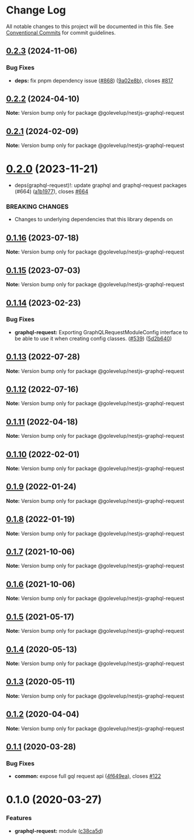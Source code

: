 # Change Log

All notable changes to this project will be documented in this file.
See [Conventional Commits](https://conventionalcommits.org) for commit guidelines.

## [0.2.3](https://github.com/golevelup/nestjs/compare/@golevelup/nestjs-graphql-request@0.2.2...@golevelup/nestjs-graphql-request@0.2.3) (2024-11-06)

### Bug Fixes

- **deps:** fix pnpm dependency issue ([#868](https://github.com/golevelup/nestjs/issues/868)) ([9a02e8b](https://github.com/golevelup/nestjs/commit/9a02e8b31f467d211e333e056a4c4374023a966a)), closes [#817](https://github.com/golevelup/nestjs/issues/817)

## [0.2.2](https://github.com/golevelup/nestjs/compare/@golevelup/nestjs-graphql-request@0.2.1...@golevelup/nestjs-graphql-request@0.2.2) (2024-04-10)

**Note:** Version bump only for package @golevelup/nestjs-graphql-request

## [0.2.1](https://github.com/golevelup/nestjs/compare/@golevelup/nestjs-graphql-request@0.2.0...@golevelup/nestjs-graphql-request@0.2.1) (2024-02-09)

**Note:** Version bump only for package @golevelup/nestjs-graphql-request

# [0.2.0](https://github.com/golevelup/nestjs/compare/@golevelup/nestjs-graphql-request@0.1.16...@golevelup/nestjs-graphql-request@0.2.0) (2023-11-21)

- deps(graphql-request)!: update graphql and graphql-request packages (#664) ([a1b1977](https://github.com/golevelup/nestjs/commit/a1b1977245e1433c83558117d37eada567cabc9b)), closes [#664](https://github.com/golevelup/nestjs/issues/664)

### BREAKING CHANGES

- Changes to underlying dependencies that this library depends on

## [0.1.16](https://github.com/golevelup/nestjs/compare/@golevelup/nestjs-graphql-request@0.1.15...@golevelup/nestjs-graphql-request@0.1.16) (2023-07-18)

**Note:** Version bump only for package @golevelup/nestjs-graphql-request

## [0.1.15](https://github.com/golevelup/nestjs/compare/@golevelup/nestjs-graphql-request@0.1.14...@golevelup/nestjs-graphql-request@0.1.15) (2023-07-03)

**Note:** Version bump only for package @golevelup/nestjs-graphql-request

## [0.1.14](https://github.com/golevelup/nestjs/compare/@golevelup/nestjs-graphql-request@0.1.13...@golevelup/nestjs-graphql-request@0.1.14) (2023-02-23)

### Bug Fixes

- **graphql-request:** Exporting GraphQLRequestModuleConfig interface to be able to use it when creating config classes. ([#539](https://github.com/golevelup/nestjs/issues/539)) ([5d2b640](https://github.com/golevelup/nestjs/commit/5d2b640ae4d5253029073dc9c232696b53826a1a))

## [0.1.13](https://github.com/golevelup/nestjs/compare/@golevelup/nestjs-graphql-request@0.1.12...@golevelup/nestjs-graphql-request@0.1.13) (2022-07-28)

**Note:** Version bump only for package @golevelup/nestjs-graphql-request

## [0.1.12](https://github.com/golevelup/nestjs/compare/@golevelup/nestjs-graphql-request@0.1.11...@golevelup/nestjs-graphql-request@0.1.12) (2022-07-16)

**Note:** Version bump only for package @golevelup/nestjs-graphql-request

## [0.1.11](https://github.com/golevelup/nestjs/compare/@golevelup/nestjs-graphql-request@0.1.10...@golevelup/nestjs-graphql-request@0.1.11) (2022-04-18)

**Note:** Version bump only for package @golevelup/nestjs-graphql-request

## [0.1.10](https://github.com/golevelup/nestjs/compare/@golevelup/nestjs-graphql-request@0.1.9...@golevelup/nestjs-graphql-request@0.1.10) (2022-02-01)

**Note:** Version bump only for package @golevelup/nestjs-graphql-request

## [0.1.9](https://github.com/golevelup/nestjs/compare/@golevelup/nestjs-graphql-request@0.1.8...@golevelup/nestjs-graphql-request@0.1.9) (2022-01-24)

**Note:** Version bump only for package @golevelup/nestjs-graphql-request

## [0.1.8](https://github.com/golevelup/nestjs/compare/@golevelup/nestjs-graphql-request@0.1.7...@golevelup/nestjs-graphql-request@0.1.8) (2022-01-19)

**Note:** Version bump only for package @golevelup/nestjs-graphql-request

## [0.1.7](https://github.com/golevelup/nestjs/compare/@golevelup/nestjs-graphql-request@0.1.6...@golevelup/nestjs-graphql-request@0.1.7) (2021-10-06)

**Note:** Version bump only for package @golevelup/nestjs-graphql-request

## [0.1.6](https://github.com/golevelup/nestjs/compare/@golevelup/nestjs-graphql-request@0.1.5...@golevelup/nestjs-graphql-request@0.1.6) (2021-10-06)

**Note:** Version bump only for package @golevelup/nestjs-graphql-request

## [0.1.5](https://github.com/golevelup/nestjs/compare/@golevelup/nestjs-graphql-request@0.1.4...@golevelup/nestjs-graphql-request@0.1.5) (2021-05-17)

**Note:** Version bump only for package @golevelup/nestjs-graphql-request

## [0.1.4](https://github.com/golevelup/nestjs/compare/@golevelup/nestjs-graphql-request@0.1.3...@golevelup/nestjs-graphql-request@0.1.4) (2020-05-13)

**Note:** Version bump only for package @golevelup/nestjs-graphql-request

## [0.1.3](https://github.com/golevelup/nestjs/compare/@golevelup/nestjs-graphql-request@0.1.2...@golevelup/nestjs-graphql-request@0.1.3) (2020-05-11)

**Note:** Version bump only for package @golevelup/nestjs-graphql-request

## [0.1.2](https://github.com/golevelup/nestjs/compare/@golevelup/nestjs-graphql-request@0.1.1...@golevelup/nestjs-graphql-request@0.1.2) (2020-04-04)

**Note:** Version bump only for package @golevelup/nestjs-graphql-request

## [0.1.1](https://github.com/golevelup/nestjs/compare/@golevelup/nestjs-graphql-request@0.1.0...@golevelup/nestjs-graphql-request@0.1.1) (2020-03-28)

### Bug Fixes

- **common:** expose full gql request api ([4f649ea](https://github.com/golevelup/nestjs/commit/4f649ea)), closes [#122](https://github.com/golevelup/nestjs/issues/122)

# 0.1.0 (2020-03-27)

### Features

- **graphql-request:** module ([c38ca5d](https://github.com/golevelup/nestjs/commit/c38ca5d))
